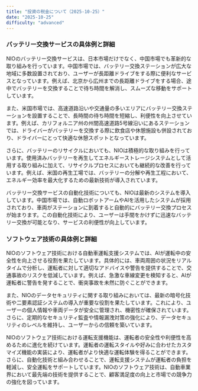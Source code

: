 ```yaml
---
title: "投資の税金について（2025-10-25）"
date: "2025-10-25"
difficulty: "advanced"
---
```


### バッテリー交換サービスの具体例と詳細

NIOのバッテリー交換サービスは、日本市場だけでなく、中国市場でも革新的な取り組みを行っています。中国市場では、バッテリー交換ステーションが広大な地域に多数設置されており、ユーザーが長距離ドライブをする際に便利なサービスとなっています。例えば、北京から広州までの長距離ドライブをする場合、途中でバッテリーを交換することで待ち時間を解消し、スムーズな移動をサポートしています。

また、米国市場では、高速道路沿いや交通量の多いエリアにバッテリー交換ステーションを設置することで、長時間の待ち時間を短縮し、利便性を向上させています。例えば、カリフォルニア州の州間高速道路5号線沿いにあるステーションでは、ドライバーがバッテリーを交換する際に飲食店や休憩施設も併設されており、ドライバーにとって快適な休憩スポットとなっています。

さらに、バッテリーのリサイクルにおいても、NIOは積極的な取り組みを行っています。使用済みバッテリーを再生してエネルギーストレージシステムとして活用する取り組みに加えて、リサイクルプロセスにおいても継続的な改善を行っています。例えば、米国の再生工場では、バッテリーの分解や再生工程において、エネルギー効率を最大化するための最新技術が導入されています。

バッテリー交換サービスの自動化技術についても、NIOは最新のシステムを導入しています。中国市場では、自動ロボットアームやAIを活用したシステムが採用されており、車両がステーションに到着すると自動的にバッテリー交換プロセスが始まります。この自動化技術により、ユーザーは手間をかけずに迅速なバッテリー交換が可能となり、サービスの利便性が向上しています。

### ソフトウェア技術の具体例と詳細

NIOのソフトウェア技術における自動車運転支援システムでは、AIが運転中の安全性を向上させる役割を果たしています。具体的には、車両周囲の状況をリアルタイムで分析し、運転者に対して適切なアドバイスや警告を提供することで、交通事故のリスクを低減しています。例えば、急激な車線変更を検知すると、AIが運転者に警告を発することで、衝突事故を未然に防ぐことができます。

また、NIOのデータセキュリティに関する取り組みにおいては、最新の暗号化技術や二要素認証システムの導入が重要な役割を果たしています。これにより、ユーザーの個人情報や車両データが安全に管理され、機密性が確保されています。さらに、定期的なセキュリティ監査や情報漏洩対策の強化により、データセキュリティのレベルを維持し、ユーザーからの信頼を築いています。

NIOのソフトウェア技術における運転支援機能は、運転者の安全性や利便性を高めるために進化を続けています。運転者の運転スタイルや好みに合わせたカスタマイズ機能の実装により、運転者がより快適な運転体験を得ることができます。さらに、自動化技術と組み合わせることで、運転支援システムが運転者の負担を軽減し、安全運転をサポートしています。NIOのソフトウェア技術は、自動車業界において最先端の技術を提供することで、顧客満足度の向上と市場での競争力の強化を図っています。
